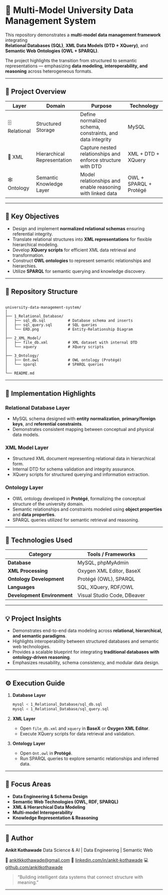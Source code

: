 
# 🧠 Multi-Model University Data Management System  

This repository demonstrates a **multi-model data management framework** integrating  
**Relational Databases (SQL)**, **XML Data Models (DTD + XQuery)**, and **Semantic Web Ontologies (OWL + SPARQL)**.  

The project highlights the transition from structured to semantic representations — emphasizing **data modeling, interoperability, and reasoning** across heterogeneous formats.

---

## 🧩 Project Overview

| Layer | Domain | Purpose | Technology |
|-------|---------|----------|-------------|
| 🗄️ Relational | Structured Storage | Define normalized schema, constraints, and data integrity | MySQL |
| 🧾 XML | Hierarchical Representation | Capture nested relationships and enforce structure with DTD | XML + DTD + XQuery |
| 🕸️ Ontology | Semantic Knowledge Layer | Model relationships and enable reasoning with linked data | OWL + SPARQL + Protégé |

---

## 🎯 Key Objectives

- Design and implement **normalized relational schemas** ensuring referential integrity.  
- Translate relational structures into **XML representations** for flexible hierarchical modeling.  
- Develop **XQuery scripts** for efficient XML data retrieval and transformation.  
- Construct **OWL ontologies** to represent semantic relationships and hierarchies.  
- Utilize **SPARQL** for semantic querying and knowledge discovery.  

---

## 📂 Repository Structure

```

university-data-management-system/
│
├── 1_Relational_Database/
│   ├── sql_db.sql          # Database schema and inserts
│   ├── sql_query.sql       # SQL queries
│   └── ERD.png             # Entity-Relationship Diagram
│
├── 2_XML_Model/
│   ├── file_db.xml         # XML dataset with internal DTD
│   └── xquery              # XQuery scripts
│
├── 3_Ontology/
│   ├── Ont.owl             # OWL ontology (Protégé)
│   └── sparql              # SPARQL queries
│
└── README.md

````

---

## 🧠 Implementation Highlights

### Relational Database Layer
- MySQL schema designed with **entity normalization**, **primary/foreign keys**, and **referential constraints**.  
- Demonstrates consistent mapping between conceptual and physical data models.  

### XML Model Layer
- Structured XML document representing relational data in hierarchical form.  
- Internal DTD for schema validation and integrity assurance.  
- XQuery scripts for structured querying and information extraction.  

### Ontology Layer
- OWL ontology developed in **Protégé**, formalizing the conceptual structure of the university domain.  
- Semantic relationships and constraints modeled using **object properties** and **data properties**.  
- SPARQL queries utilized for semantic retrieval and reasoning.  

---

## 🧰 Technologies Used

| Category | Tools / Frameworks |
|-----------|--------------------|
| **Database** | MySQL, phpMyAdmin |
| **XML Processing** | Oxygen XML Editor, BaseX |
| **Ontology Development** | Protégé (OWL), SPARQL |
| **Languages** | SQL, XQuery, RDF/OWL |
| **Development Environment** | Visual Studio Code, DBeaver |

---

## 💡 Project Insights

- Demonstrates end-to-end data modeling across **relational, hierarchical, and semantic paradigms**.  
- Highlights interoperability between structured databases and semantic web technologies.  
- Provides a scalable blueprint for integrating **traditional databases with ontology-driven reasoning**.  
- Emphasizes reusability, schema consistency, and modular data design.  

---

## ⚙️ Execution Guide

1. **Database Layer**
   ```bash
   mysql < 1_Relational_Database/sql_db.sql
   mysql < 1_Relational_Database/sql_query.sql
   ````

2. **XML Layer**

   * Open `file_db.xml` and `xquery` in **BaseX** or **Oxygen XML Editor**.
   * Execute XQuery scripts for data retrieval and validation.

3. **Ontology Layer**

   * Open `Ont.owl` in **Protégé**.
   * Run SPARQL queries to explore semantic relationships and inferred data.

---

## 🧭 Focus Areas

* **Data Engineering & Schema Design**
* **Semantic Web Technologies (OWL, RDF, SPARQL)**
* **XML & Hierarchical Data Modeling**
* **Multi-model Interoperability**
* **Knowledge Representation & Reasoning**

---

## 👤 Author

**Ankit Kothawade**
Data Science & AI | Data Engineering | Semantic Web

📧 [ankitkkothawade@gmail.com](mailto:ankitkkothawade@gmail.com)
🔗 [linkedin.com/in/ankit-kothawade](https://www.linkedin.com/in/ankit-kothawade)
💻 [github.com/ankitkothawade](https://github.com/ankitkothawade)

> “Building intelligent data systems that connect structure with meaning.”

---
